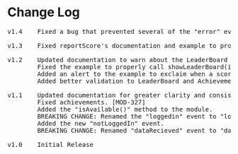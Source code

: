 # Change Log
<pre>
v1.4	Fixed a bug that prevented several of the "error" events from firing while interacting with achievements or the leaderboard. [MOD-533] 

v1.3	Fixed reportScore's documentation and example to properly use its arguments (should be category, then score). [MOD-438]

v1.2	Updated documentation to warn about the LeaderBoard only displaying with 2 or more reported scores. [MOD-366]
		Fixed the example to properly call showLeaderBoard(identifier). It was missing the identifier. [MOD-366]
		Added an alert to the example to exclaim when a score has finished reporting.
		Added better validation to LeaderBoard and Achievements. [MOD-366]

v1.1	Updated documentation for greater clarity and consistency with other Titanium modules.
		Fixed achievements. [MOD-327]
		Added the "isAvailable()" method to the module.
		BREAKING CHANGE: Renamed the "loggedin" event to "loggedIn" (with an upper case I) for platform consistency.
		Added the new "notLoggedIn" event.
		BREAKING CHANGE: Renamed "dataRecieved" event to "dataReceived" (spelling fix).
		
v1.0    Initial Release
